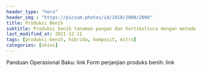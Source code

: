 ```yaml
---
header_type: "hero"
header_img : "https://picsum.photos/id/1018/2000/2000"
title: Produksi Benih
subtitle: Produksi benih tanaman pangan dan hortikultura dengan metode produksi benih konvensional
last_modified_at: 2021-12-11
tags: [produksi-benih, hibrida, komposit, mitra]
categories: [skins]
---
```



Panduan Operasional Baku: link
Form perjanjian produks benih: link
